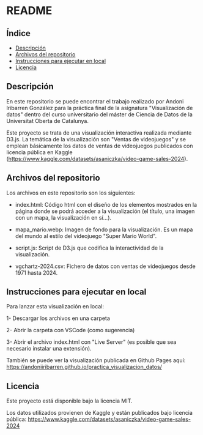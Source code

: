 # README

## Índice
- [Descripción](#descripción)
- [Archivos del repositorio](#archivos-del-repositorio)
- [Instrucciones para ejecutar en local](#instrucciones-para-ejecutar-en-local)
- [Licencia](#licencia)


## Descripción

En este repositorio se puede encontrar el trabajo realizado por Andoni Iribarren González para la práctica final de la asignatura "Visualización de datos" dentro del curso universitario del máster de Ciencia de Datos de la Universitat Oberta de Catalunya.

Este proyecto se trata de una visualización interactiva realizada mediante D3.js. La temática de la visualización son "Ventas de videojuegos" y se emplean básicamente los datos de ventas de videojuegos publicados con licencia pública en Kaggle (https://www.kaggle.com/datasets/asaniczka/video-game-sales-2024).

## Archivos del repositorio

Los archivos en este repositorio son los siguientes:

- index.html: Código html con el diseño de los elementos mostrados en la página donde se podrá acceder a la visualización (el título, una imagen con un mapa, la visualización en sí...).

- mapa_mario.webp: Imagen de fondo para la visualización. Es un mapa del mundo al estilo del videojuego "Super Mario World".

- script.js: Script de D3.js que codifica la interactividad de la visualización.

- vgchartz-2024.csv: Fichero de datos con ventas de videojuegos desde 1971 hasta 2024.

## Instrucciones para ejecutar en local
Para lanzar esta visualización en local:

1- Descargar los archivos en una carpeta

2- Abrir la carpeta con VSCode (como sugerencia)

3- Abrir el archivo index.html con "Live Server" (es posible que sea necesario instalar una extensión).

También se puede ver la visualización publicada en Github Pages aquí: https://andoniiribarren.github.io/practica_visualizacion_datos/


## Licencia

Este proyecto está disponible bajo la licencia MIT.

Los datos utilizados provienen de Kaggle y están publicados bajo licencia pública:
https://www.kaggle.com/datasets/asaniczka/video-game-sales-2024
